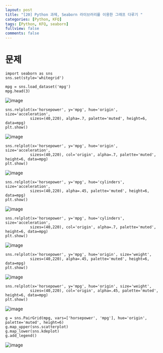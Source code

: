 ```yaml
---
layout: post
title: "[20] Python 과제, Seaborn 라이브러리를 이용한 그래프 다루기 "
categories: [Python, KFQ]
tags: [Python, KFQ, seaborn]
fullview: false
comments: false
---
```


# 문제

```
import seaborn as sns
sns.set(style='whitegrid')

mpg = sns.load_dataset('mpg')
mpg.head(3)
```
![image](https://user-images.githubusercontent.com/84369912/126760147-f7e72759-c61c-47c9-acc4-c9985d375d86.png)

```
sns.relplot(x='horsepower', y='mpg', hue='origin', size='acceleration',
           sizes=(40,220), alpha=.7, palette='muted', height=6, data=mpg)
plt.show()
```
![image](https://user-images.githubusercontent.com/84369912/126760192-9ac90468-8ce2-4ba2-96d5-1839b43523c1.png)

```
sns.relplot(x='horsepower', y='mpg', hue='origin', size='acceleration',
           sizes=(40,220), col='origin', alpha=.7, palette='muted', height=6, data=mpg)
plt.show()
```
![image](https://user-images.githubusercontent.com/84369912/126760234-c59b3a03-ddfe-4c1b-bed1-005f67974541.png)

```
sns.relplot(x='horsepower', y='mpg', hue='cylinders', size='acceleration',
           sizes=(40,220), alpha=.45, palette='muted', height=6, data=mpg)
plt.show()
```
![image](https://user-images.githubusercontent.com/84369912/126760268-614782f5-4fb1-4f5c-aa69-120f8fc5e37b.png)

```
sns.relplot(x='horsepower', y='mpg', hue='cylinders', size='acceleration',
           sizes=(40,220), col='origin', alpha=.7, palette='muted', height=6, data=mpg)
plt.show()
```
![image](https://user-images.githubusercontent.com/84369912/126760307-40ab4d4b-c7e9-4132-a61c-f364fdec969d.png)

```
sns.relplot(x='horsepower', y='mpg', hue='origin', size='weight',
           sizes=(40,220), alpha=.45, palette='muted', height=6, data=mpg)
plt.show()
```
![image](https://user-images.githubusercontent.com/84369912/126760347-9b4dacb9-a7d8-4fa9-980b-3d63b658e8a5.png)

```
sns.relplot(x='horsepower', y='mpg', hue='origin', size='weight',
           sizes=(40,220), col='origin', alpha=.45, palette='muted', height=6, data=mpg)
plt.show()
```
![image](https://user-images.githubusercontent.com/84369912/126760391-9b3b8c04-34f9-4cec-a088-1937f0377be3.png)

```
g = sns.PairGrid(mpg, vars=['horsepower', 'mpg'], hue='origin', palette='muted', height=6)
g.map_upper(sns.scatterplot)
g.map_lower(sns.kdeplot)
g.add_legend()
```
![image](https://user-images.githubusercontent.com/84369912/126760428-d0e7e863-7080-4bd1-a4d7-eeb9ded4c9b7.png)